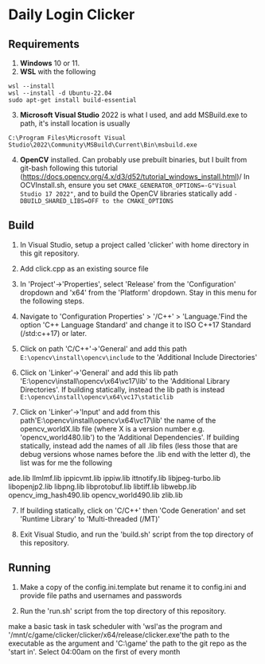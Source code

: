 # Daily Login Clicker

## Requirements

1. **Windows** 10 or 11.
2. **WSL** with the following
```
wsl --install
wsl --install -d Ubuntu-22.04
sudo apt-get install build-essential
```
3. **Microsoft Visual Studio** 2022 is what I used, and add MSBuild.exe to path, it's install location is usually
```
C:\Program Files\Microsoft Visual Studio\2022\Community\MSBuild\Current\Bin\msbuild.exe
```
4. **OpenCV** installed. Can probably use prebuilt binaries, but I built from git-bash following this tutorial (https://docs.opencv.org/4.x/d3/d52/tutorial_windows_install.html)/
In OCVInstall.sh, ensure you set `CMAKE_GENERATOR_OPTIONS=-G"Visual Studio 17 2022"`, and to build the OpenCV libraries statically add `-DBUILD_SHARED_LIBS=OFF to the CMAKE_OPTIONS`

## Build

1. In Visual Studio, setup a project called 'clicker' with home directory in this git repository.

2. Add click.cpp as an existing source file

3. In 'Project'->'Properties', select 'Release' from the 'Configuration' dropdown and 'x64' from the 'Platform' dropdown. Stay in this menu for the following steps.

4. Navigate to 'Configuration Properties' > '/C++' > 'Language.'Find the option 'C++ Language Standard' and change it to ISO C++17 Standard (/std:c++17) or later.

4. Click on  path 'C/C++'->'General' and add this path `E:\opencv\install\opencv\include` to the 'Additional Include Directories'

5. Click on 'Linker'->'General' and add this lib path 'E:\opencv\install\opencv\x64\vc17\lib' to the 'Additional Library Directories'. If building statically, instead the lib path is instead `E:\opencv\install\opencv\x64\vc17\staticlib`

6. Click on 'Linker'->'Input' and add from this path'E:\opencv\install\opencv\x64\vc17\lib' the name of the opencv_worldX.lib file (where X is a version number e.g. 'opencv_world480.lib') to the 'Additional Dependencies'. If building statically, instead add the names of all .lib files (less those that are debug versions whose names before the .lib end with the letter d), the list was for me the following

ade.lib
IlmImf.lib
ippicvmt.lib
ippiw.lib
ittnotify.lib
libjpeg-turbo.lib
libopenjp2.lib
libpng.lib
libprotobuf.lib
libtiff.lib
libwebp.lib
opencv_img_hash490.lib
opencv_world490.lib
zlib.lib

7. If building statically, click on 'C/C++' then 'Code Generation' and set 'Runtime Library' to 'Multi-threaded (/MT)'

8. Exit Visual Studio, and run the 'build.sh' script from the top directory of this repository.

## Running

1. Make a copy of the config.ini.template but rename it to config.ini and provide file paths and usernames and passwords

2. Run the 'run.sh' script from the top directory of this repository.

make a basic task in task scheduler with 'wsl'as the program and '/mnt/c/game/clicker/clicker/x64/release/clicker.exe'the path to the executable as the argument and 'C:\game' the path to the git repo as the 'start in'. Select 04:00am on the first of every month
